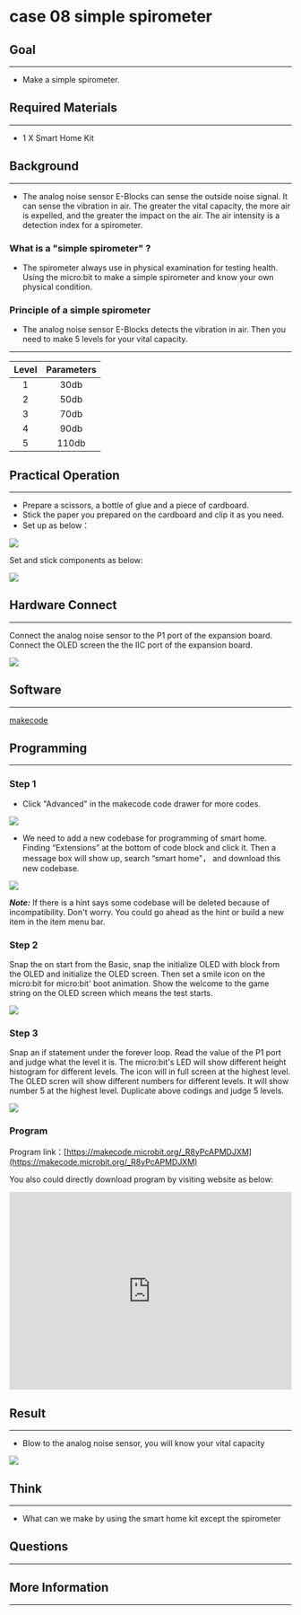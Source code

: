 # case 08 simple spirometer

## Goal
---

- Make a simple spirometer.

## Required Materials
---

- 1 X Smart Home Kit


## Background
---

- The analog noise sensor E-Blocks can sense the outside noise signal. It can sense the vibration in air. The greater the vital capacity, the more air is expelled, and the greater the impact on the air. The air intensity is a detection index for a spirometer.


### What is a "simple spirometer" ?

- The spirometer always use in physical examination for testing health. Using the micro:bit to make a simple spirometer and know your own physical condition.

### Principle of a simple spirometer

- The analog noise sensor E-Blocks detects the vibration in air. Then you need to make 5 levels for your vital capacity.

---

Level | Parameters 
:-: | :-: 
1|30db
2|50db
3|70db
4|90db
5|110db

## Practical Operation
---

- Prepare a scissors, a bottle of glue and a piece of cardboard.
- Stick the paper you prepared on the cardboard and clip it as you need.
- Set up as below：

![](./images/rQS0zKm.jpg)

Set and stick components as below:

![](./images/psneHwU.jpg)


## Hardware Connect
---
Connect the analog noise sensor to the P1 port of the expansion board.
Connect the OLED screen the the IIC port of the expansion board.

![](./images/oUij2k8.jpg)

## Software
---
[makecode](https://makecode.microbit.org/#)
 

## Programming
---
### Step 1

- Click "Advanced" in the makecode code drawer for more codes.

![](./images/2qCyzQ7.png)

- We need to add a new codebase for programming of smart home. Finding “Extensions” at the bottom of code block and click it. Then a message box will show up, search “smart home"， and download this new codebase.

![](./images/OY706rv.png)

***Note:*** If there is a hint says some codebase will be deleted because of incompatibility. Don't worry. You could go ahead as the hint or build a new item in the item menu bar.


### Step 2

Snap the on start from the Basic, snap the initialize OLED with block from the OLED and initialize the OLED screen.
Then set a smile icon on the micro:bit for micro:bit' boot animation.
Show the welcome to the game string on the OLED screen which means the test starts.

![](./images/LSqXvcg.png)

### Step 3

Snap an if statement under the forever loop. Read the value of the P1 port and judge what the level it is.
The micro:bit's LED will show different height histogram for different levels. The icon will in full screen at the highest level.
The OLED scren will show different numbers for different levels. It will show number 5 at the highest level.
Duplicate above codings and judge 5 levels.


![](./images/QI33sHM.png)



### Program

Program link：[https://makecode.microbit.org/_R8yPcAPMDJXM](https://makecode.microbit.org/_R8yPcAPMDJXM)

You also could directly download program by visiting website as below:

<div style="position:relative;height:0;padding-bottom:70%;overflow:hidden;"><iframe style="position:absolute;top:0;left:0;width:100%;height:100%;" src="https://makecode.microbit.org/#pub:_R8yPcAPMDJXM" frameborder="0" sandbox="allow-popups allow-forms allow-scripts allow-same-origin"></iframe></div>  


## Result
---

- Blow to the analog noise sensor, you will know your vital capacity

![](./images/hXrR6VL.gif)

## Think
---

- What can we make by using the smart home kit except the spirometer

## Questions
---


## More Information
---

